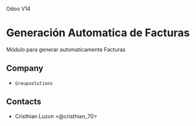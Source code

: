 
Odoo V14

Generación Automatica de Facturas
=====================
Módulo para generar automaticamente Facturas



Company
-------
* `Groupsolutions `



Contacts
--------
* Cristhian Luzon <@cristhian_70>

